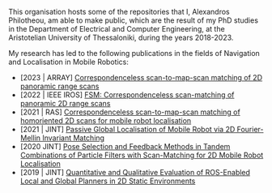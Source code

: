 This organisation hosts some of the repositories that I, Alexandros Philotheou, am able to make public, which are the result of my PhD studies in the Department of Electrical and Computer Engineering, at the Aristotelian University of Thessaloniki, during the years 2018-2023.

My research has led to the following publications in the fields of Navigation and Localisation in Mobile Robotics:
- [2023 | ARRAY] [Correspondenceless scan-to-map-scan matching of 2D panoramic range scans](https://www.sciencedirect.com/science/article/pii/S2590005623000139)
- [2022 | IEEE IROS] [FSM: Correspondenceless scan-matching of panoramic 2D range scans](https://ieeexplore.ieee.org/abstract/document/9981228)
- [2021 | RAS] [Correspondenceless scan-to-map-scan matching of homoriented 2D scans for mobile robot localisation](https://www.sciencedirect.com/science/article/pii/S0921889021002323)
- [2021 | JINT] [Passive Global Localisation of Mobile Robot via 2D Fourier-Mellin Invariant Matching](https://link.springer.com/article/10.1007/s10846-021-01535-7)
- [2020 JINT] [Pose Selection and Feedback Methods in Tandem Combinations of Particle Filters with Scan-Matching for 2D Mobile Robot Localisation](https://link.springer.com/article/10.1007/s10846-020-01253-6)
- [2019 | JINT] [Quantitative and Qualitative Evaluation of ROS-Enabled Local and Global Planners in 2D Static Environments](https://link.springer.com/article/10.1007/s10846-019-01086-y)

